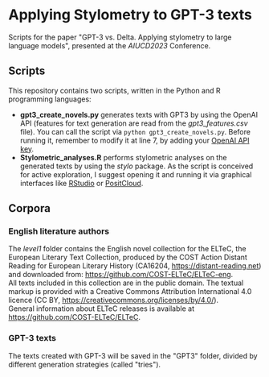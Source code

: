 # Applying Stylometry to GPT-3 texts

Scripts for the paper "GPT-3 vs. Delta. Applying stylometry to large language models", presented at the *AIUCD2023* Conference.

## Scripts

This repository contains two scripts, written in the Python and R programming languages:  
- **gpt3_create_novels.py** generates texts with GPT3 by using the OpenAI API (features for text generation are read from the *gpt3_features.csv* file). You can call the script via `python gpt3_create_novels.py`. Before running it, remember to modify it at line 7, by adding your [OpenAI API key](https://openai.com/blog/openai-api).
- **Stylometric_analyses.R** performs stylometric analyses on the generated texts by using the *stylo* package. As the script is conceived for active exploration, I suggest opening it and running it via graphical interfaces like [RStudio](https://posit.co/download/rstudio-desktop/) or [PositCloud](https://posit.co/products/cloud/cloud/).

## Corpora

### English literature authors

The *level1* folder contains the English novel collection for the ELTeC, the European Literary Text Collection, produced by the COST Action Distant Reading for European Literary History (CA16204, https://distant-reading.net) and downloaded from: https://github.com/COST-ELTeC/ELTeC-eng.  
All texts included in this collection are in the public domain. The textual markup is provided with a Creative Commons Attribution International 4.0 licence (CC BY, https://creativecommons.org/licenses/by/4.0/).  
General information about ELTeC releases is available at https://github.com/COST-ELTeC/ELTeC.  

### GPT-3 texts

The texts created with GPT-3 will be saved in the "GPT3" folder, divided by different generation strategies (called "tries").  

